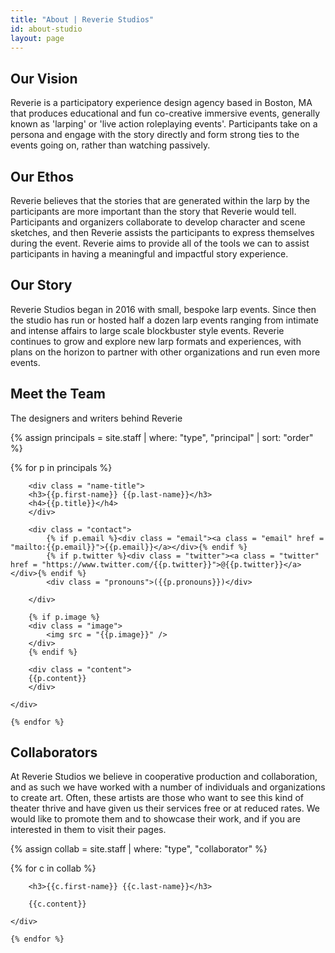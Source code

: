 ```yaml
---
title: "About | Reverie Studios"
id: about-studio
layout: page
---
```


## Our Vision

Reverie is a participatory experience design agency based in Boston, MA that produces educational and fun co-creative immersive events, generally known as 'larping' or 'live action roleplaying events'. Participants take on a persona and engage with the story directly and form strong ties to the events going on, rather than watching passively.

## Our Ethos

Reverie believes that the stories that are generated within the larp by the participants are more important than the story that Reverie would tell. Participants and organizers collaborate to develop character and scene sketches, and then Reverie assists the participants to express themselves during the event. Reverie aims to provide all of the tools we can to assist participants in having a meaningful and impactful story experience.

## Our Story

Reverie Studios began in 2016 with small, bespoke larp events. Since then the studio has run or hosted half a dozen larp events ranging from intimate and intense affairs to large scale blockbuster style events. Reverie continues to grow and explore new larp formats and experiences, with plans on the horizon to partner with other organizations and run even more events. 

## Meet the Team

The designers and writers behind Reverie

{% assign principals = site.staff | where: "type", "principal" | sort: "order" %}
<div id = "principals">
	{% for p in principals %}
	<div class = "staff">

		<div class = "name-title">
		<h3>{{p.first-name}} {{p.last-name}}</h3>
		<h4>{{p.title}}</h4>
		</div>
		
		<div class = "contact">
			{% if p.email %}<div class = "email"><a class = "email" href = "mailto:{{p.email}}">{{p.email}}</a></div>{% endif %}
			{% if p.twitter %}<div class = "twitter"><a class = "twitter" href = "https://www.twitter.com/{{p.twitter}}">@{{p.twitter}}</a></div>{% endif %}
			<div class = "pronouns">({{p.pronouns}})</div>

		</div>
		
		{% if p.image %}
		<div class = "image">
			<img src = "{{p.image}}" />
		</div>
		{% endif %}
		
		<div class = "content">
		{{p.content}}
		</div>
	
	</div>

	{% endfor %}
</div>

## Collaborators

At Reverie Studios we believe in cooperative production and collaboration, and as such we have worked with a number of individuals and organizations to create art. Often, these artists are those who want to see this kind of theater thrive and have given us their services free or at reduced rates. We would like to promote them and to showcase their work, and if you are interested in them to visit their pages.

{% assign collab = site.staff | where: "type", "collaborator" %}
<div id = "collaborators">
	{% for c in collab %}
	<div class = "staff">

		<h3>{{c.first-name}} {{c.last-name}}</h3>
		
		{{c.content}}
	
	</div>

	{% endfor %}
</div>

